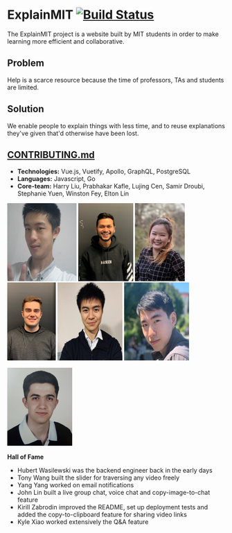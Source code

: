# ExplainMIT [![Build Status](https://travis-ci.com/LingDingDong/feynman-mvp.svg?branch=master)](https://travis-ci.com/LingDingDong/feynman-mvp)

The ExplainMIT project is a website built by MIT students in order to make learning more efficient and collaborative. 

## Problem
Help is a scarce resource because the time of professors, TAs and students are limited.

## Solution
We enable people to explain things with less time, and to reuse explanations they've given that'd otherwise have been lost. 

## [CONTRIBUTING.md](documentation/CONTRIBUTING.md)
- **Technologies:** Vue.js, Vuetify, Apollo, GraphQL, PostgreSQL
- **Languages:** Javascript, Go
- **Core-team:** Harry Liu, Prabhakar Kafle, Lujing Cen, Samir Droubi, Stephanie Yuen, Winston Fey, Elton Lin
<p float="left">
  <img src="documentation/Harry.jpg" alt="member photo" width="160" height="180/>
  <img src="documentation/Samir.png" alt="member photo" width="150" height="180"/>
  <img src="documentation/Prabhakar.jpg" alt="member photo" height="180"/>
                                                                         <img src="documentation/Stephanie.jpg" alt="member photo" height="180"/>
  <img src="documentation/Winston.jpg" alt="member photo" height="180"/>
  <img src="documentation/Elton.png" alt="member photo" width="150" height="180"/>
   <img src="documentation/Lujing.jpg" alt="member photo" width="150" height="180"/>
</p>
                                                                                   <img src="documentation/Samir.png" alt="member photo" width="150" height="180"/>
                                                                    

                                                                    
                                                                 

**Hall of Fame**
- Hubert Wasilewski was the backend engineer back in the early days 
- Tony Wang built the slider for traversing any video freely 
- Yang Yang worked on email notifications
- John Lin built a live group chat, voice chat and copy-image-to-chat feature
- Kirill Zabrodin improved the README, set up deployment tests and added the copy-to-clipboard feature for sharing video links
- Kyle Xiao worked extensively the Q&A feature
